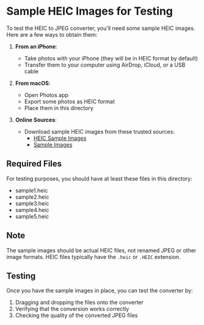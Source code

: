# Sample HEIC Images for Testing

To test the HEIC to JPEG converter, you'll need some sample HEIC images. Here are a few ways to obtain them:

1. **From an iPhone**:
   - Take photos with your iPhone (they will be in HEIC format by default)
   - Transfer them to your computer using AirDrop, iCloud, or a USB cable

2. **From macOS**:
   - Open Photos app
   - Export some photos as HEIC format
   - Place them in this directory

3. **Online Sources**:
   - Download sample HEIC images from these trusted sources:
     - [HEIC Sample Images](https://github.com/alexcorvi/heic2any/tree/master/test/fixtures)
     - [Sample Images](https://github.com/nokola/heic2jpg/tree/master/test/fixtures)

## Required Files

For testing purposes, you should have at least these files in this directory:
- sample1.heic
- sample2.heic
- sample3.heic
- sample4.heic
- sample5.heic

## Note

The sample images should be actual HEIC files, not renamed JPEG or other image formats. HEIC files typically have the `.heic` or `.HEIC` extension.

## Testing

Once you have the sample images in place, you can test the converter by:
1. Dragging and dropping the files onto the converter
2. Verifying that the conversion works correctly
3. Checking the quality of the converted JPEG files 